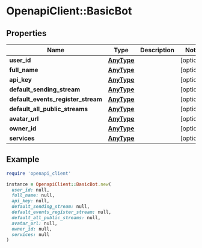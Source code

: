 # OpenapiClient::BasicBot

## Properties

| Name | Type | Description | Notes |
| ---- | ---- | ----------- | ----- |
| **user_id** | [**AnyType**](.md) |  | [optional] |
| **full_name** | [**AnyType**](.md) |  | [optional] |
| **api_key** | [**AnyType**](.md) |  | [optional] |
| **default_sending_stream** | [**AnyType**](.md) |  | [optional] |
| **default_events_register_stream** | [**AnyType**](.md) |  | [optional] |
| **default_all_public_streams** | [**AnyType**](.md) |  | [optional] |
| **avatar_url** | [**AnyType**](.md) |  | [optional] |
| **owner_id** | [**AnyType**](.md) |  | [optional] |
| **services** | [**AnyType**](.md) |  | [optional] |

## Example

```ruby
require 'openapi_client'

instance = OpenapiClient::BasicBot.new(
  user_id: null,
  full_name: null,
  api_key: null,
  default_sending_stream: null,
  default_events_register_stream: null,
  default_all_public_streams: null,
  avatar_url: null,
  owner_id: null,
  services: null
)
```


